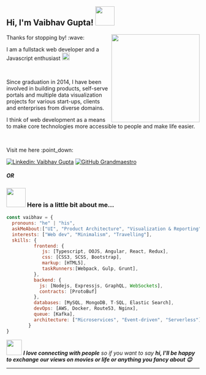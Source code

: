 <h2> Hi, I'm Vaibhav Gupta! <img src="https://media.giphy.com/media/mGcNjsfWAjY5AEZNw6/giphy.gif" width="50"></h2>

<img align='right' src="https://media.giphy.com/media/f3iwJFOVOwuy7K6FFw/giphy.gif" width="230">

<p>Thanks for stopping by! :wave:</p>
<p>I am a fullstack web developer and a Javascript enthusiast  <img src="https://media.giphy.com/media/ZYJigxqrWPvxeX9YO0/giphy.gif" width="20" height="20"></p>
</br>

<p>Since graduation in 2014, I have been involved in building products, self-serve portals and multiple data visualization projects for various start-ups, clients and enterprises from diverse domains.</p>
<p>I think of web development as a means to make core technologies more accessible to people and make life easier.</p>
</br>

<p> Visit me here :point_down: </p>

[![Linkedin: Vaibhav Gupta](https://img.shields.io/badge/-vaibhavgupta-blue?style=flat-square&logo=Linkedin&logoColor=white&link=https://www.linkedin.com/in/vaibhavgupta1992/)](https://www.linkedin.com/in/vaibhavgupta1992/)
[![GitHub Grandmaestro](https://img.shields.io/github/followers/grandmaestro?label=follow&style=social)](https://github.com/grandmaestro)

##### OR

### <img src="https://media.giphy.com/media/VgCDAzcKvsR6OM0uWg/giphy.gif" width="50"> Here is a little bit about me...  

```javascript
const vaibhav = {
  pronouns: "he" | "his",
  askMeAbout:["UI", "Product Architecture", "Visualization & Reporting", "Scalability & Performance"],
  interests: ["Web dev", "Minimalism", "Travelling"],
  skills: {
          frontend: {
             js: [Typescript, OOJS, Angular, React, Redux],
             css: [CSS3, SCSS, Bootstrap],
             markup: [HTML5],
             taskRunners:[Webpack, Gulp, Grunt],
          },
          backend: {
            js: [Nodejs, Expressjs, GraphQL, WebSockets],
            contracts: [ProtoBuf]
          },
          databases: [MySQL, MongoDB, T-SQL, Elastic Search],
          devOps: [AWS, Docker, Route53, Nginx],
          queue: [Kafka],
          architecture: ["Microservices", "Event-driven", "Serverless"]
        }        
}
```

<img src="https://media.giphy.com/media/LnQjpWaON8nhr21vNW/giphy.gif" width="40"> <em><b>I love connecting with people</b> so if you want to say <b>hi, I'll be happy to exchange our views on movies or life or anything you fancy about :wink: </b></em>

---
